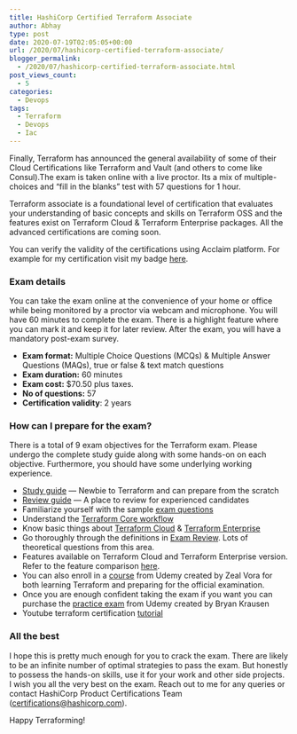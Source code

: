 ```yaml
---
title: HashiCorp Certified Terraform Associate
author: Abhay
type: post
date: 2020-07-19T02:05:05+00:00
url: /2020/07/hashicorp-certified-terraform-associate/
blogger_permalink:
  - /2020/07/hashicorp-certified-terraform-associate.html
post_views_count:
  - 5
categories:
  - Devops
tags:
  - Terraform
  - Devops
  - Iac
---
```


Finally, Terraform has announced the general availability of some of their Cloud Certifications like Terraform and Vault (and others to come like Consul).The exam is taken online with a live proctor. Its a mix of multiple-choices and “fill in the blanks” test with 57 questions for 1 hour.

Terraform associate is a foundational level of certification that evaluates your understanding of basic concepts and skills on Terraform OSS and the features exist on Terraform Cloud & Terraform Enterprise packages. All the advanced certifications are coming soon.

You can verify the validity of the certifications using Acclaim platform. For example for my certification visit my badge [here](https://www.youracclaim.com/badges/ef03504f-9cd0-4813-a2ca-0fb1accb7b38).

### Exam details

You can take the exam online at the convenience of your home or office while being monitored by a proctor via webcam and microphone. You will have 60 minutes to complete the exam. There is a highlight feature where you can mark it and keep it for later review. After the exam, you will have a mandatory post-exam survey.

- **Exam format:** Multiple Choice Questions (MCQs) & Multiple Answer Questions (MAQs), true or false & text match questions
- **Exam duration:** 60 minutes
- **Exam cost:** \$70.50 plus taxes.
- **No of questions:** 57
- **Certification validity**: 2 years

### How can I prepare for the exam?

There is a total of 9 exam objectives for the Terraform exam. Please undergo the complete study guide along with some hands-on on each objective. Furthermore, you should have some underlying working experience.

- [Study guide](https://learn.hashicorp.com/tutorials/terraform/associate-study) — Newbie to Terraform and can prepare from the scratch
- [Review guide](https://learn.hashicorp.com/tutorials/terraform/associate-review) — A place to review for experienced candidates
- Familiarize yourself with the sample [exam questions](https://learn.hashicorp.com/tutorials/terraform/associate-questions)
- Understand the [Terraform Core workflow](https://www.terraform.io/guides/core-workflow.html)
- Know basic things about [Terraform Cloud](https://learn.hashicorp.com/tutorials/terraform/cloud-sign-up) & [Terraform Enterprise](https://www.hashicorp.com/resources/enabling-multi-cloud-with-hashicorp-terraform/)
- Go thoroughly through the definitions in [Exam Review](https://learn.hashicorp.com/tutorials/terraform/associate-review). Lots of theoretical questions from this area.
- Features available on Terraform Cloud and Terraform Enterprise version. Refer to the feature comparison [here](https://www.hashicorp.com/products/terraform/pricing/).
- You can also enroll in a [course](https://www.udemy.com/course/terraform-beginner-to-advanced/) from Udemy created by Zeal Vora for both learning Terraform and preparing for the official examination.
- Once you are enough confident taking the exam if you want you can purchase the [practice exam](https://www.udemy.com/course/terraform-associate-practice-exam/) from Udemy created by Bryan Krausen
- Youtube terraform certification [tutorial](https://www.youtube.com/watch?v=vhZEdqlXlSs&list=PL5VXZTK6spA2HF5Kf0rI9RDRHF9Hopffr)

### All the best

I hope this is pretty much enough for you to crack the exam. There are likely to be an infinite number of optimal strategies to pass the exam. But honestly to possess the hands-on skills, use it for your work and other side projects.
I wish you all the very best on the exam. Reach out to me for any queries or contact HashiCorp Product Certifications Team (certifications@hashicorp.com).

Happy Terraforming!

